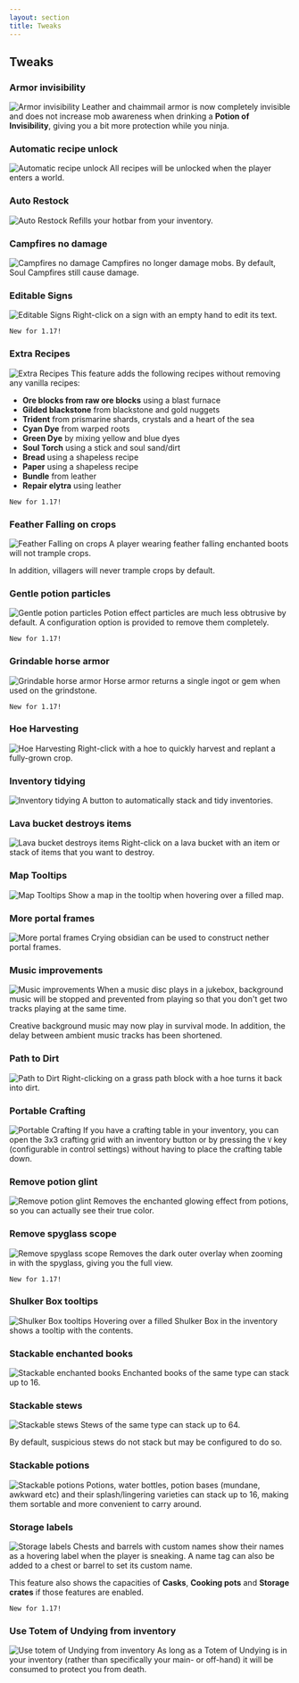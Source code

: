```yaml
---
layout: section
title: Tweaks
---
```


## Tweaks

### Armor invisibility
![Armor invisibility](https://github.com/svenhjol/Charm-Assets/blob/master/web/charm-features/armor-invisibility2.png?raw=true)
Leather and chaimmail armor is now completely invisible and does not increase mob awareness when drinking a **Potion of Invisibility**, giving you a bit more protection while you ninja.

### Automatic recipe unlock
![Automatic recipe unlock](https://raw.githubusercontent.com/svenhjol/Charm-Assets/master/web/charm-features/nope.png)
All recipes will be unlocked when the player enters a world.

### Auto Restock
![Auto Restock](https://raw.githubusercontent.com/svenhjol/Charm-Assets/master/web/charm-features/nope.png)
Refills your hotbar from your inventory.

### Campfires no damage
![Campfires no damage](https://github.com/svenhjol/Charm-Assets/blob/master/web/charm-features/campfire-no-damage.png?raw=true)
Campfires no longer damage mobs.
By default, Soul Campfires still cause damage.

### Editable Signs
![Editable Signs](https://raw.githubusercontent.com/svenhjol/Charm-Assets/master/web/charm-features/nope.png)
Right-click on a sign with an empty hand to edit its text.

`New for 1.17!`

### Extra Recipes
![Extra Recipes](https://raw.githubusercontent.com/svenhjol/Charm-Assets/master/web/charm-features/nope.png)
This feature adds the following recipes without removing any vanilla recipes:
* **Ore blocks from raw ore blocks** using a blast furnace
* **Gilded blackstone** from blackstone and gold nuggets
* **Trident** from prismarine shards, crystals and a heart of the sea
* **Cyan Dye** from warped roots
* **Green Dye** by mixing yellow and blue dyes
* **Soul Torch** using a stick and soul sand/dirt
* **Bread** using a shapeless recipe
* **Paper** using a shapeless recipe
* **Bundle** from leather
* **Repair elytra** using leather

`New for 1.17!`

### Feather Falling on crops
![Feather Falling on crops](https://raw.githubusercontent.com/svenhjol/Charm-Assets/master/web/charm-features/nope.png)
A player wearing feather falling enchanted boots will not trample crops.  

In addition, villagers will never trample crops by default.

### Gentle potion particles
![Gentle potion particles](https://raw.githubusercontent.com/svenhjol/Charm-Assets/master/web/charm-features/nope.png)
Potion effect particles are much less obtrusive by default.  A configuration option is provided to remove them completely.

`New for 1.17!`

### Grindable horse armor
![Grindable horse armor](https://raw.githubusercontent.com/svenhjol/Charm-Assets/master/web/charm-features/nope.png)
Horse armor returns a single ingot or gem when used on the grindstone.

`New for 1.17!`

### Hoe Harvesting
![Hoe Harvesting](https://raw.githubusercontent.com/svenhjol/Charm-Assets/master/web/charm-features/nope.png)
Right-click with a hoe to quickly harvest and replant a fully-grown crop.

### Inventory tidying
![Inventory tidying](https://raw.githubusercontent.com/svenhjol/Charm-Assets/master/web/charm-features/nope.png)
A button to automatically stack and tidy inventories.

### Lava bucket destroys items
![Lava bucket destroys items](https://raw.githubusercontent.com/svenhjol/Charm-Assets/master/web/charm-features/nope.png)
Right-click on a lava bucket with an item or stack of items that you want to destroy.

### Map Tooltips
![Map Tooltips](https://raw.githubusercontent.com/svenhjol/Charm-Assets/master/web/charm-features/nope.png)
Show a map in the tooltip when hovering over a filled map.

### More portal frames
![More portal frames](https://raw.githubusercontent.com/svenhjol/Charm-Assets/master/web/charm-features/nope.png)
Crying obsidian can be used to construct nether portal frames.

### Music improvements
![Music improvements](https://github.com/svenhjol/Charm-Assets/blob/master/web/charm-features/records.png?raw=true)
When a music disc plays in a jukebox, background music will be stopped and prevented from playing so that you don't get two tracks playing at the same time.

Creative background music may now play in survival mode.  In addition, the delay between ambient music tracks has been shortened.

### Path to Dirt
![Path to Dirt](https://github.com/svenhjol/Charm-Assets/blob/master/web/charm-features/dirt-to-path.png?raw=true)
Right-clicking on a grass path block with a hoe turns it back into dirt.

### Portable Crafting
![Portable Crafting](https://raw.githubusercontent.com/svenhjol/Charm-Assets/master/web/charm-features/nope.png)
If you have a crafting table in your inventory, you can open the 3x3 crafting grid with an inventory button or by pressing the `V` key (configurable in control settings) without having to place the crafting table down.

### Remove potion glint
![Remove potion glint](https://raw.githubusercontent.com/svenhjol/Charm-Assets/master/web/charm-features/nope.png)
Removes the enchanted glowing effect from potions, so you can actually see their true color.

### Remove spyglass scope
![Remove spyglass scope](https://raw.githubusercontent.com/svenhjol/Charm-Assets/master/web/charm-features/nope.png)
Removes the dark outer overlay when zooming in with the spyglass, giving you the full view.

`New for 1.17!`

### Shulker Box tooltips
![Shulker Box tooltips](https://raw.githubusercontent.com/svenhjol/Charm-Assets/master/web/charm-features/nope.png)
Hovering over a filled Shulker Box in the inventory shows a tooltip with the contents.

### Stackable enchanted books
![Stackable enchanted books](https://github.com/svenhjol/Charm-Assets/blob/master/web/charm-features/stackable-books.png?raw=true)
Enchanted books of the same type can stack up to 16.

### Stackable stews
![Stackable stews](https://raw.githubusercontent.com/svenhjol/Charm-Assets/master/web/charm-features/nope.png)
Stews of the same type can stack up to 64.

By default, suspicious stews do not stack but may be configured to do so.

### Stackable potions
![Stackable potions](https://github.com/svenhjol/Charm-Assets/blob/master/web/charm-features/stacking-potions.png?raw=true)
Potions, water bottles, potion bases (mundane, awkward etc) and their splash/lingering varieties can stack up to 16, making them sortable and more convenient to carry around.

### Storage labels
![Storage labels](https://raw.githubusercontent.com/svenhjol/Charm-Assets/master/web/charm-features/nope.png)
Chests and barrels with custom names show their names as a hovering label when the player is sneaking.  A name tag can also be added to a chest or barrel to set its custom name.

This feature also shows the capacities of **Casks**, **Cooking pots** and **Storage crates** if those features are enabled.

`New for 1.17!`

### Use Totem of Undying from inventory
![Use totem of Undying from inventory](https://github.com/svenhjol/Charm-Assets/blob/master/web/charm-features/totem.png?raw=true)
As long as a Totem of Undying is in your inventory (rather than specifically your main- or off-hand) it will be consumed to protect you from death.
